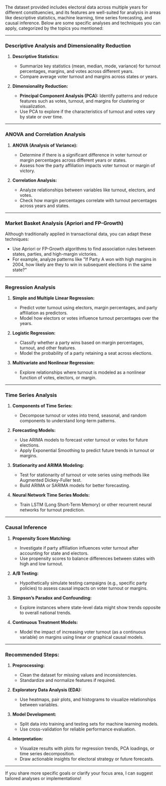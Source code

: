 The dataset provided includes electoral data across multiple years for different constituencies, and its features are well-suited for analysis in areas like descriptive statistics, machine learning, time series forecasting, and causal inference. Below are some specific analyses and techniques you can apply, categorized by the topics you mentioned:

---

### **Descriptive Analysis and Dimensionality Reduction**
1. **Descriptive Statistics:**
   - Summarize key statistics (mean, median, mode, variance) for turnout percentages, margins, and votes across different years.
   - Compare average voter turnout and margins across states or years.

2. **Dimensionality Reduction:**
   - **Principal Component Analysis (PCA):** Identify patterns and reduce features such as votes, turnout, and margins for clustering or visualization.
   - Use PCA to explore if the characteristics of turnout and votes vary by state or over time.

---

### **ANOVA and Correlation Analysis**
1. **ANOVA (Analysis of Variance):**
   - Determine if there is a significant difference in voter turnout or margin percentages across different years or states.
   - Assess how the party affiliation impacts voter turnout or margin of victory.

2. **Correlation Analysis:**
   - Analyze relationships between variables like turnout, electors, and votes.
   - Check how margin percentages correlate with turnout percentages across years and states.

---

### **Market Basket Analysis (Apriori and FP-Growth)**
Although traditionally applied in transactional data, you can adapt these techniques:
- Use Apriori or FP-Growth algorithms to find association rules between states, parties, and high-margin victories.
- For example, analyze patterns like "If Party A won with high margins in 2004, how likely are they to win in subsequent elections in the same state?"

---

### **Regression Analysis**
1. **Simple and Multiple Linear Regression:**
   - Predict voter turnout using electors, margin percentages, and party affiliation as predictors.
   - Model how electors or votes influence turnout percentages over the years.

2. **Logistic Regression:**
   - Classify whether a party wins based on margin percentages, turnout, and other features.
   - Model the probability of a party retaining a seat across elections.

3. **Multivariate and Nonlinear Regression:**
   - Explore relationships where turnout is modeled as a nonlinear function of votes, electors, or margin.

---

### **Time Series Analysis**
1. **Components of Time Series:**
   - Decompose turnout or votes into trend, seasonal, and random components to understand long-term patterns.

2. **Forecasting Models:**
   - Use ARIMA models to forecast voter turnout or votes for future elections.
   - Apply Exponential Smoothing to predict future trends in turnout or margins.

3. **Stationarity and ARIMA Modeling:**
   - Test for stationarity of turnout or vote series using methods like Augmented Dickey-Fuller test.
   - Build ARIMA or SARIMA models for better forecasting.

4. **Neural Network Time Series Models:**
   - Train LSTM (Long Short-Term Memory) or other recurrent neural networks for turnout prediction.

---

### **Causal Inference**
1. **Propensity Score Matching:**
   - Investigate if party affiliation influences voter turnout after accounting for state and electors.
   - Use propensity scores to balance differences between states with high and low turnout.

2. **A/B Testing:**
   - Hypothetically simulate testing campaigns (e.g., specific party policies) to assess causal impacts on voter turnout or margins.

3. **Simpson’s Paradox and Confounding:**
   - Explore instances where state-level data might show trends opposite to overall national trends.

4. **Continuous Treatment Models:**
   - Model the impact of increasing voter turnout (as a continuous variable) on margins using linear or graphical causal models.

---

### Recommended Steps:
1. **Preprocessing:**
   - Clean the dataset for missing values and inconsistencies.
   - Standardize and normalize features if required.

2. **Exploratory Data Analysis (EDA):**
   - Use heatmaps, pair plots, and histograms to visualize relationships between variables.

3. **Model Development:**
   - Split data into training and testing sets for machine learning models.
   - Use cross-validation for reliable performance evaluation.

4. **Interpretation:**
   - Visualize results with plots for regression trends, PCA loadings, or time series decomposition.
   - Draw actionable insights for electoral strategy or future forecasts.

---

If you share more specific goals or clarify your focus area, I can suggest tailored analyses or implementations!